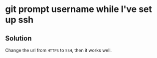 # git prompt username while I've set up ssh

## Solution

Change the url from `HTTPS` to `SSH`, then it works well.